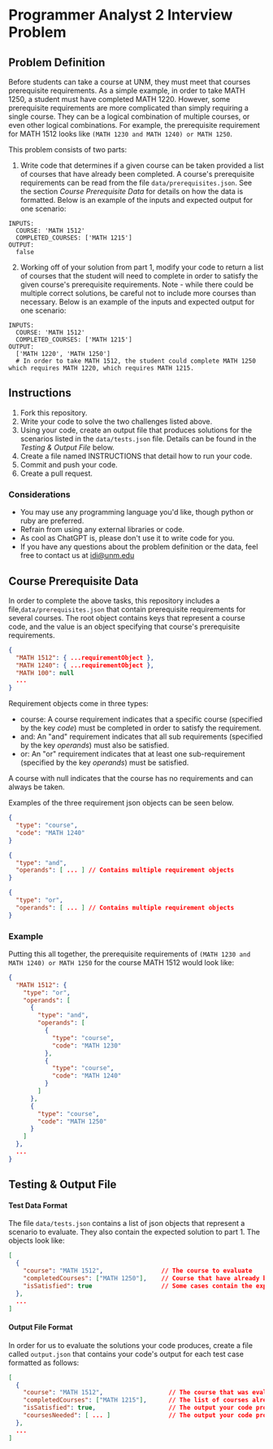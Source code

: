 # Programmer Analyst 2 Interview Problem

## Problem Definition
Before students can take a course at UNM, they must meet that courses prerequisite requirements. As a simple example, in order to take MATH 1250, a student must have completed MATH 1220. However, some prerequisite requirements are more complicated than simply requiring a single course. They can be a logical combination of multiple courses, or even other logical combinations. For example, the prerequisite requirement for MATH 1512 looks like `(MATH 1230 and MATH 1240) or MATH 1250`.

This problem consists of two parts:
1. Write code that determines if a given course can be taken provided a list of courses that have already been completed. A course's prerequisite requirements can be read from the file `data/prerequisites.json`. See the section _Course Prerequisite Data_ for details on how the data is formatted. Below is an example of the inputs and expected output for one scenario:
```
INPUTS:
  COURSE: 'MATH 1512'
  COMPLETED_COURSES: ['MATH 1215']
OUTPUT:
  false
```

2. Working off of your solution from part 1, modify your code to return a list of courses that the student will need to complete in order to satisfy the given course's prerequisite requirements. Note - while there could be multiple correct solutions, be careful not to include more courses than necessary. Below is an example of the inputs and expected output for one scenario:
```
INPUTS:
  COURSE: 'MATH 1512'
  COMPLETED_COURSES: ['MATH 1215']
OUTPUT:
  ['MATH 1220', 'MATH 1250']
  # In order to take MATH 1512, the student could complete MATH 1250 which requires MATH 1220, which requires MATH 1215.
```

## Instructions
1. Fork this repository.
2. Write your code to solve the two challenges listed above.
3. Using your code, create an output file that produces solutions for the scenarios listed in the `data/tests.json` file. Details can be found in the _Testing & Output File_ below.
4. Create a file named INSTRUCTIONS that detail how to run your code.
5. Commit and push your code.
6. Create a pull request.


### Considerations
- You may use any programming language you'd like, though python or ruby are preferred.
- Refrain from using any external libraries or code.
- As cool as ChatGPT is, please don't use it to write code for you.
- If you have any questions about the problem definition or the data, feel free to contact us at idi@unm.edu


## Course Prerequisite Data
In order to complete the above tasks, this repository includes a file,`data/prerequisites.json` that contain prerequisite requirements for several courses. The root object contains keys that represent a course code, and the value is an object specifying that course's prerequisite requirements.
```json
{
  "MATH 1512": { ...requirementObject },
  "MATH 1240": { ...requirementObject },
  "MATH 100": null
  ...  
}
```

Requirement objects come in three types:
- course: A course requirement indicates that a specific course (specified by the key *code*) must be completed in order to satisfy the requirement.
- and: An "and" requirement indicates that all sub requirements (specified by the key *operands*) must also be satisfied.
- or: An "or" requirement indicates that at least one sub-requirement (specified by the key *operands*) must be satisfied.

A course with null indicates that the course has no requirements and can always be taken.

Examples of the three requirement json objects can be seen below.
```json
{
  "type": "course",
  "code": "MATH 1240"
}

{
  "type": "and",
  "operands": [ ... ] // Contains multiple requirement objects
}

{
  "type": "or",
  "operands": [ ... ] // Contains multiple requirement objects
}
```

### Example
Putting this all together, the prerequisite requirements of `(MATH 1230 and MATH 1240) or MATH 1250` for the course MATH 1512 would look like:
```json
{
  "MATH 1512": {
    "type": "or",
    "operands": [
      {
        "type": "and",
        "operands": [
          {
            "type": "course",
            "code": "MATH 1230"
          },
          {
            "type": "course",
            "code": "MATH 1240"
          }
        ]
      },
      {
        "type": "course",
        "code": "MATH 1250"
      }
    ]
  },
  ...
}
```

## Testing & Output File
#### Test Data Format
The file `data/tests.json` contains a list of json objects that represent a scenario to evaluate. They also contain the expected solution to part 1. The objects look like:
```json
[
  {
    "course": "MATH 1512",                // The course to evaluate
    "completedCourses": ["MATH 1250"],    // Course that have already been completed
    "isSatisfied": true                   // Some cases contain the expected solution to part 1 to serve as a guide
  },
  ...
]
```

#### Output File Format
In order for us to evaluate the solutions your code produces, create a file called `output.json` that contains your code's output for each test case formatted as follows:
```json
[
  {
    "course": "MATH 1512",                  // The course that was evaluated - copied from the test data
    "completedCourses": ["MATH 1215"],      // The list of courses already completed - copied from the test data
    "isSatisfied": true,                    // The output your code produced from part 1.
    "coursesNeeded": [ ... ]                // The output your code produced from part 2.
  },
  ...
]
```
